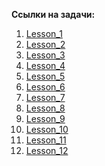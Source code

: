 **Ссылки на задачи:**
1. [Lesson_1](https://skyengpublic.notion.site/Python-39cd1b8d1e764b03b08aa0d182124cd0) 
2. [Lesson_2](https://skyengpublic.notion.site/Python-e938a64ac8314793acbe94583ee1b8e8)
3. [Lesson_3](https://skyengpublic.notion.site/Python-915f1d136dc542e3a97f8e0b70008456)
4. [Lesson_4](https://skyengpublic.notion.site/pytest-4b9f486a9d204b82a7f277286cd5a3eb)
5. [Lesson_5](https://skyengpublic.notion.site/UI-606e383fed5e4126ba5461d3f6ffc88a)
6. [Lesson_6]()
7. [Lesson_7]()
8. [Lesson_8]()
9. [Lesson_9]()
10. [Lesson_10]()
11. [Lesson_11]()
12. [Lesson_12]()

 
